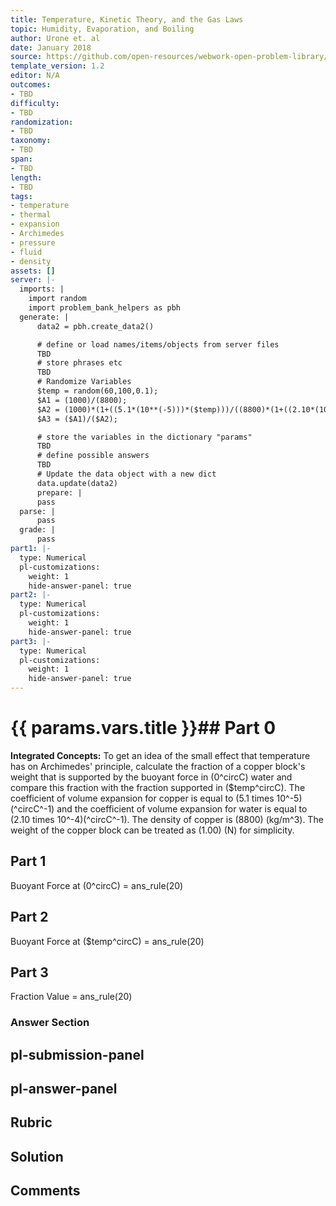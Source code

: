 ```yaml
---
title: Temperature, Kinetic Theory, and the Gas Laws
topic: Humidity, Evaporation, and Boiling
author: Urone et. al
date: January 2018
source: https://github.com/open-resources/webwork-open-problem-library/tree/master/Contrib/BrockPhysics/College_Physics_Urone/13.Temperature_Kinetic_Theory_and_the_Gas_Laws/Humidity_Evaporation_and_Boiling/NU_U17-13-06-019.pg
template_version: 1.2
editor: N/A
outcomes:
- TBD
difficulty:
- TBD
randomization:
- TBD
taxonomy:
- TBD
span:
- TBD
length:
- TBD
tags:
- temperature
- thermal
- expansion
- Archimedes
- pressure
- fluid
- density
assets: []
server: |-
  imports: |
    import random
    import problem_bank_helpers as pbh
  generate: |
      data2 = pbh.create_data2()

      # define or load names/items/objects from server files
      TBD
      # store phrases etc
      TBD
      # Randomize Variables
      $temp = random(60,100,0.1);
      $A1 = (1000)/(8800);
      $A2 = (1000)*(1+((5.1*(10**(-5)))*($temp)))/((8800)*(1+((2.10*(10**(-4)))*($temp))));
      $A3 = ($A1)/($A2);

      # store the variables in the dictionary "params"
      TBD
      # define possible answers
      TBD
      # Update the data object with a new dict
      data.update(data2)
      prepare: |
      pass
  parse: |
      pass
  grade: |
      pass
part1: |-
  type: Numerical
  pl-customizations:
    weight: 1
    hide-answer-panel: true
part2: |-
  type: Numerical
  pl-customizations:
    weight: 1
    hide-answer-panel: true
part3: |-
  type: Numerical
  pl-customizations:
    weight: 1
    hide-answer-panel: true
---
```


# {{ params.vars.title }}## Part 0 
<b>Integrated Concepts:</b> To get an idea of the small effect that temperature has on Archimedes' principle, calculate the fraction of a copper block's weight that is supported by the buoyant force in (0^circC) water and compare this fraction with the fraction supported in ($temp^circC). The coefficient of volume expansion for copper is equal to (5.1 times 10^-5)(^circC^-1) and the coefficient of volume expansion for water is equal to (2.10 times 10^-4)(^circC^-1). The density of copper is (8800) (kg/m^3). The weight of the copper block can be treated as (1.00) (N) for simplicity. 
## Part 1 
Buoyant Force at (0^circC) = ans_rule(20) 
## Part 2 
Buoyant Force at ($temp^circC) = ans_rule(20) 
## Part 3 
Fraction Value = ans_rule(20) 


### Answer Section 


## pl-submission-panel 


## pl-answer-panel 


## Rubric 


## Solution 


## Comments 


